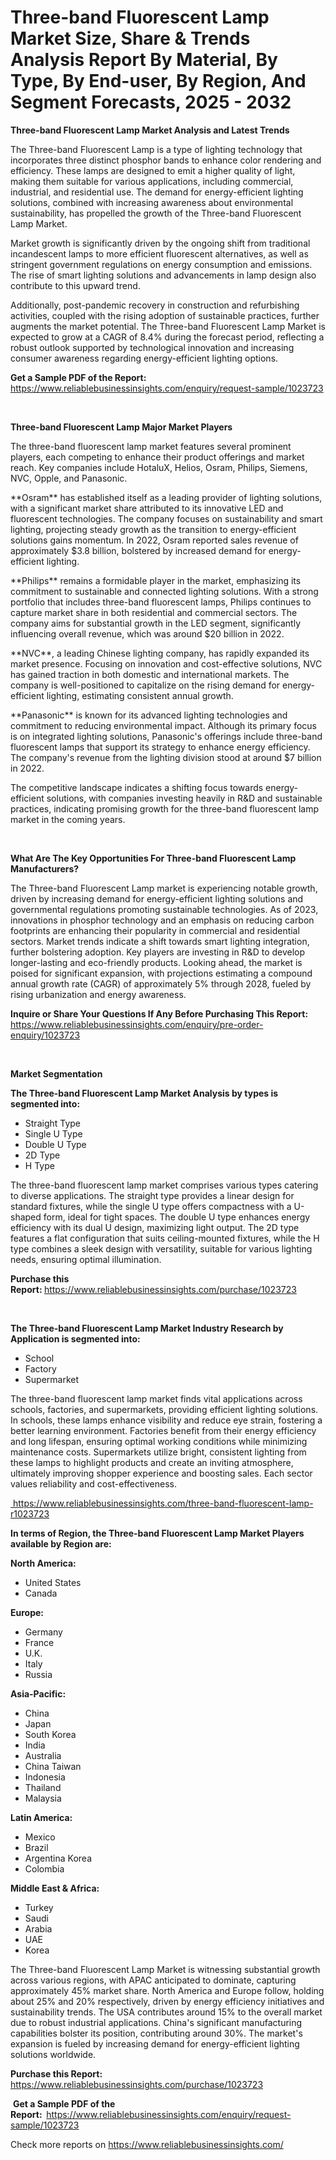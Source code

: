 <p><h1>Three-band Fluorescent Lamp Market Size, Share & Trends Analysis Report By Material, By Type, By End-user, By Region, And Segment Forecasts, 2025 - 2032</h1></p><p><strong>Three-band Fluorescent Lamp Market Analysis and Latest Trends</strong></p>
<p><p>The Three-band Fluorescent Lamp is a type of lighting technology that incorporates three distinct phosphor bands to enhance color rendering and efficiency. These lamps are designed to emit a higher quality of light, making them suitable for various applications, including commercial, industrial, and residential use. The demand for energy-efficient lighting solutions, combined with increasing awareness about environmental sustainability, has propelled the growth of the Three-band Fluorescent Lamp Market.</p><p>Market growth is significantly driven by the ongoing shift from traditional incandescent lamps to more efficient fluorescent alternatives, as well as stringent government regulations on energy consumption and emissions. The rise of smart lighting solutions and advancements in lamp design also contribute to this upward trend. </p><p>Additionally, post-pandemic recovery in construction and refurbishing activities, coupled with the rising adoption of sustainable practices, further augments the market potential. The Three-band Fluorescent Lamp Market is expected to grow at a CAGR of 8.4% during the forecast period, reflecting a robust outlook supported by technological innovation and increasing consumer awareness regarding energy-efficient lighting options.</p></p>
<p><strong>Get a Sample PDF of the Report:&nbsp;</strong> <a href="https://www.reliablebusinessinsights.com/enquiry/request-sample/1023723?utm_campaign=2174&utm_medium=2&utm_source=Github&utm_content=ia&utm_term=09022025&utm_id=three-band-fluorescent-lamp">https://www.reliablebusinessinsights.com/enquiry/request-sample/1023723</a></p>
<p>&nbsp;</p>
<p><strong>Three-band Fluorescent Lamp Major Market Players</strong></p>
<p><p>The three-band fluorescent lamp market features several prominent players, each competing to enhance their product offerings and market reach. Key companies include HotaluX, Helios, Osram, Philips, Siemens, NVC, Opple, and Panasonic.</p><p>**Osram** has established itself as a leading provider of lighting solutions, with a significant market share attributed to its innovative LED and fluorescent technologies. The company focuses on sustainability and smart lighting, projecting steady growth as the transition to energy-efficient solutions gains momentum. In 2022, Osram reported sales revenue of approximately $3.8 billion, bolstered by increased demand for energy-efficient lighting.</p><p>**Philips** remains a formidable player in the market, emphasizing its commitment to sustainable and connected lighting solutions. With a strong portfolio that includes three-band fluorescent lamps, Philips continues to capture market share in both residential and commercial sectors. The company aims for substantial growth in the LED segment, significantly influencing overall revenue, which was around $20 billion in 2022.</p><p>**NVC**, a leading Chinese lighting company, has rapidly expanded its market presence. Focusing on innovation and cost-effective solutions, NVC has gained traction in both domestic and international markets. The company is well-positioned to capitalize on the rising demand for energy-efficient lighting, estimating consistent annual growth.</p><p>**Panasonic** is known for its advanced lighting technologies and commitment to reducing environmental impact. Although its primary focus is on integrated lighting solutions, Panasonic's offerings include three-band fluorescent lamps that support its strategy to enhance energy efficiency. The company's revenue from the lighting division stood at around $7 billion in 2022.</p><p>The competitive landscape indicates a shifting focus towards energy-efficient solutions, with companies investing heavily in R&D and sustainable practices, indicating promising growth for the three-band fluorescent lamp market in the coming years.</p></p>
<p>&nbsp;</p>
<p><strong>What Are The Key Opportunities For Three-band Fluorescent Lamp Manufacturers?</strong></p>
<p><p>The Three-band Fluorescent Lamp market is experiencing notable growth, driven by increasing demand for energy-efficient lighting solutions and governmental regulations promoting sustainable technologies. As of 2023, innovations in phosphor technology and an emphasis on reducing carbon footprints are enhancing their popularity in commercial and residential sectors. Market trends indicate a shift towards smart lighting integration, further bolstering adoption. Key players are investing in R&D to develop longer-lasting and eco-friendly products. Looking ahead, the market is poised for significant expansion, with projections estimating a compound annual growth rate (CAGR) of approximately 5% through 2028, fueled by rising urbanization and energy awareness.</p></p>
<p><strong>Inquire or Share Your Questions If Any Before Purchasing This Report:</strong> <a href="https://www.reliablebusinessinsights.com/enquiry/pre-order-enquiry/1023723?utm_campaign=2174&utm_medium=2&utm_source=Github&utm_content=ia&utm_term=09022025&utm_id=three-band-fluorescent-lamp">https://www.reliablebusinessinsights.com/enquiry/pre-order-enquiry/1023723</a></p>
<p>&nbsp;</p>
<p><strong>Market Segmentation</strong></p>
<p><strong>The Three-band Fluorescent Lamp Market Analysis by types is segmented into:</strong></p>
<p><ul><li>Straight Type</li><li>Single U Type</li><li>Double U Type</li><li>2D Type</li><li>H Type</li></ul></p>
<p><p>The three-band fluorescent lamp market comprises various types catering to diverse applications. The straight type provides a linear design for standard fixtures, while the single U type offers compactness with a U-shaped form, ideal for tight spaces. The double U type enhances energy efficiency with its dual U design, maximizing light output. The 2D type features a flat configuration that suits ceiling-mounted fixtures, while the H type combines a sleek design with versatility, suitable for various lighting needs, ensuring optimal illumination.</p></p>
<p><strong>Purchase this Report:&nbsp;</strong><a href="https://www.reliablebusinessinsights.com/purchase/1023723?utm_campaign=2174&utm_medium=2&utm_source=Github&utm_content=ia&utm_term=09022025&utm_id=three-band-fluorescent-lamp">https://www.reliablebusinessinsights.com/purchase/1023723</a></p>
<p>&nbsp;</p>
<p><strong>The Three-band Fluorescent Lamp Market Industry Research by Application is segmented into:</strong></p>
<p><ul><li>School</li><li>Factory</li><li>Supermarket</li></ul></p>
<p><p>The three-band fluorescent lamp market finds vital applications across schools, factories, and supermarkets, providing efficient lighting solutions. In schools, these lamps enhance visibility and reduce eye strain, fostering a better learning environment. Factories benefit from their energy efficiency and long lifespan, ensuring optimal working conditions while minimizing maintenance costs. Supermarkets utilize bright, consistent lighting from these lamps to highlight products and create an inviting atmosphere, ultimately improving shopper experience and boosting sales. Each sector values reliability and cost-effectiveness.</p></p>
<p><a href="https://www.reliablebusinessinsights.com/three-band-fluorescent-lamp-r1023723?utm_campaign=2174&utm_medium=2&utm_source=Github&utm_content=ia&utm_term=09022025&utm_id=three-band-fluorescent-lamp">&nbsp;https://www.reliablebusinessinsights.com/three-band-fluorescent-lamp-r1023723</a></p>
<p><strong>In terms of Region, the Three-band Fluorescent Lamp Market Players available by Region are:</strong></p>
<p>
    <p> <strong> North America: </strong>
        <ul>
            <li>United States</li>
            <li>Canada</li>
        </ul>
        </p> 
    <p> <strong> Europe: </strong>
        <ul>
            <li>Germany</li>
            <li>France</li>
            <li>U.K.</li>
            <li>Italy</li>
            <li>Russia</li>
        </ul>
        </p> 
    <p> <strong> Asia-Pacific: </strong>
        <ul>
            <li>China</li>
            <li>Japan</li>
            <li>South Korea</li>
            <li>India</li>
            <li>Australia</li>
            <li>China Taiwan</li>
            <li>Indonesia</li>
            <li>Thailand</li>
            <li>Malaysia</li>
        </ul>
        </p> 
    <p> <strong> Latin America: </strong>
        <ul>
            <li>Mexico</li>
            <li>Brazil</li>
            <li>Argentina Korea</li>
            <li>Colombia</li>
        </ul>
        </p> 
    <p> <strong> Middle East & Africa: </strong>
        <ul>
            <li>Turkey</li>
            <li>Saudi</li>
            <li>Arabia</li>
            <li>UAE</li>
            <li>Korea</li>
        </ul>
    </p>
    </p>
<p><p>The Three-band Fluorescent Lamp Market is witnessing substantial growth across various regions, with APAC anticipated to dominate, capturing approximately 45% market share. North America and Europe follow, holding about 25% and 20% respectively, driven by energy efficiency initiatives and sustainability trends. The USA contributes around 15% to the overall market due to robust industrial applications. China's significant manufacturing capabilities bolster its position, contributing around 30%. The market's expansion is fueled by increasing demand for energy-efficient lighting solutions worldwide.</p></p>
<p><strong>Purchase this Report: </strong><a href="https://www.reliablebusinessinsights.com/purchase/1023723?utm_campaign=2174&utm_medium=2&utm_source=Github&utm_content=ia&utm_term=09022025&utm_id=three-band-fluorescent-lamp">https://www.reliablebusinessinsights.com/purchase/1023723</a></p>
<p>&nbsp;<strong>Get a Sample PDF of the Report:&nbsp;&nbsp;</strong><a href="https://www.reliablebusinessinsights.com/enquiry/request-sample/1023723?utm_campaign=2174&utm_medium=2&utm_source=Github&utm_content=ia&utm_term=09022025&utm_id=three-band-fluorescent-lamp">https://www.reliablebusinessinsights.com/enquiry/request-sample/1023723</a></p>
<p><strong></strong></p>
<p>Check more reports on <a href="https://www.reliablebusinessinsights.com/?utm_campaign=2174&utm_medium=2&utm_source=Github&utm_content=ia&utm_term=09022025&utm_id=three-band-fluorescent-lamp">https://www.reliablebusinessinsights.com/</a></p>